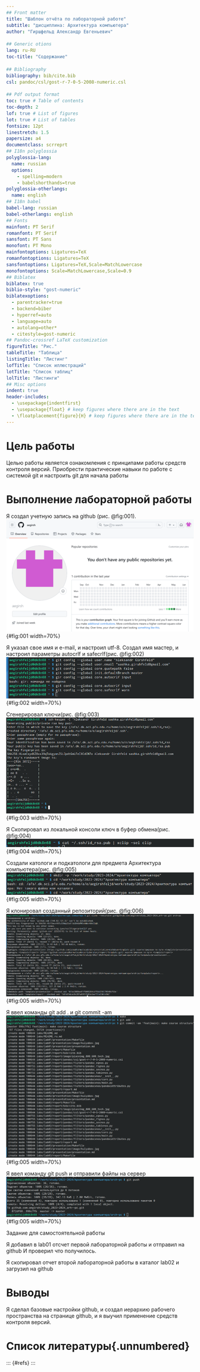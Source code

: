 ```yaml
---
## Front matter
title: "Шаблон отчёта по лабораторной работе"
subtitle: "дисциплина: Архитектура компьютера"
author: "Гиршфельд Александр Евгеньевич"

## Generic otions
lang: ru-RU
toc-title: "Содержание"

## Bibliography
bibliography: bib/cite.bib
csl: pandoc/csl/gost-r-7-0-5-2008-numeric.csl

## Pdf output format
toc: true # Table of contents
toc-depth: 2
lof: true # List of figures
lot: true # List of tables
fontsize: 12pt
linestretch: 1.5
papersize: a4
documentclass: scrreprt
## I18n polyglossia
polyglossia-lang:
  name: russian
  options:
	- spelling=modern
	- babelshorthands=true
polyglossia-otherlangs:
  name: english
## I18n babel
babel-lang: russian
babel-otherlangs: english
## Fonts
mainfont: PT Serif
romanfont: PT Serif
sansfont: PT Sans
monofont: PT Mono
mainfontoptions: Ligatures=TeX
romanfontoptions: Ligatures=TeX
sansfontoptions: Ligatures=TeX,Scale=MatchLowercase
monofontoptions: Scale=MatchLowercase,Scale=0.9
## Biblatex
biblatex: true
biblio-style: "gost-numeric"
biblatexoptions:
  - parentracker=true
  - backend=biber
  - hyperref=auto
  - language=auto
  - autolang=other*
  - citestyle=gost-numeric
## Pandoc-crossref LaTeX customization
figureTitle: "Рис."
tableTitle: "Таблица"
listingTitle: "Листинг"
lofTitle: "Список иллюстраций"
lotTitle: "Список таблиц"
lolTitle: "Листинги"
## Misc options
indent: true
header-includes:
  - \usepackage{indentfirst}
  - \usepackage{float} # keep figures where there are in the text
  - \floatplacement{figure}{H} # keep figures where there are in the text
---
```


# Цель работы

Целью работы является ознакомления с принципами работы средств контроля версий.
Приобрести практические навыки по работе с системой git и настроить git для начала работы


# Выполнение лабораторной работы

Я создал учетную запись на github (рис. @fig:001).
![учетная запись](image/1.png){#fig:001 width=70%}

Я указал свое имя и e-mail, и настроил utf-8.
Создал имя мастер, и настроил параметры autocrlf и safecrlf(рис. @fig:002)
![базовая настройка](image/2.png){#fig:002 width=70%}

Сгенерировал ключи(рис. @fig:003)
![ключи](image/3.png){#fig:003 width=70%}

Я Скопировал из локальной консоли ключ в буфер обмена(рис. @fig:004)
![буфер обмена](image/4.png){#fig:004 width=70%}

Создали катологи и подкатологи для предмета Архитектура компьютера(рис. @fig:005)
![создания каталогов](image/5.png){#fig:005 width=70%}

Я клонировал созданный репозиторий(рис. @fig:006)
![клонировал репозитори](image/6.png){#fig:005 width=70%}

Я ввел команды git add . и git commit -am
![велл команды](image/7.png){#fig:005 width=70%}

Я ввел команду git push и отправили файлы на сервер
![клонировал репозитори](image/8.png){#fig:005 width=70%}


Задание для самостоятельной работы


Я добавил в lab01 отсчет первой лабораторной работы и отправил на github
И проверил что получилось.

Я скопировал отчет второй лабораторной работы в каталог lab02 и загрузил
на github



# Выводы

Я сделал базовые настройки github, и создал иерархию рабочего
пространства на странице github, и я выучил применение средств контроля
версий.

# Список литературы{.unnumbered}

::: {#refs}
:::
